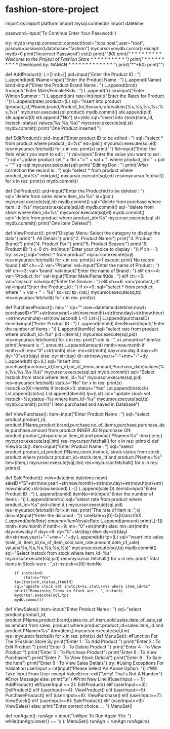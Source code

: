 # fashion-store-project
import os
import platform
import mysql.connector 
import datetime


password=input('To Continue Enter Your Password:')

try: 
    mydb=mysql.connector.connect(host="localhost",user="root",
                                 passwd=password,database="fashion")
    mycursor=mydb.cursor()
except:
    mydb=0
    print('Incorrect Password')
    exit()
print("*"*80)
print("* * * * * * * * * * Welcome to the Project of Fashion Store * * * * * * * * * * ")
print("* * * * * * * * * * * Developed by: NAMAN  * * * * * * * * * * * * * ")
print("*"*80)
print("")                                               
 
def AddProduct():
    L=[]
    stk=[]
    pid=input("Enter the Product ID : ")
    L.append(pid)
    IName=input("Enter the Product Name : ") 
    L.append(IName)
    brnd=input("Enter the Product Brand Name : ")
    L.append(brnd)
    fr=input("Enter Male/Female/Kids : ")
    L.append(fr)
    sn=input("Enter Winter/Summer : ")
    L.append(sn)
    rate=int(input("Enter the Rates for Product :"))
    L.append(rate)
    product=(L)
    sql="Insert into product (product_id,PName,brand,Product_for,Season,rate)values(%s,%s,%s,%s,%s,%s)"
    mycursor.execute(sql,product)
    mydb.commit()
    stk.append(pid)
    stk.append(0)
    stk.append("No")
    st=(stk)
    sql="insert into stock(item_id, Instock, status) values(%s,%s,%s)"
    mycursor.execute(sql,st)
    mydb.commit()
    print("One Product inserted ") 

 
def EditProduct():
    pid=input("Enter product ID to be edited : ")
    sql="select * from product where product_id=%s"
    ed=(pid,)
    mycursor.execute(sql,ed)
    res=mycursor.fetchall()
    for x in res:
        print(x)
        print("")
        fld=input("Enter the field which you want to edit : ")
        val=input("Enter the value you want to set : ")
        sql="Update product set " + fld +"='" + val + "' where product_id='" + pid + "'"
        sq=sql
        mycursor.execute(sql)
        print("Editing Don : ")
        print("After correction the record is  : ")
        sql="select * from product where product_id=%s"
        ed=(pid,)
        mycursor.execute(sql,ed)
        res=mycursor.fetchall()
        for x in res:
            print(x)
            mydb.commit()
            
 
def DelProduct():
    pid=input("Enter the Product)id to be deleted : ")
    sql="delete from sales where item_id=%s"
    id=(pid,)
    mycursor.execute(sql,id)
    mydb.commit()
    sql="delete from purchase where item_id=%s"
    mycursor.execute(sql,id)
    mydb.commit()
    sql="delete from stock where item_id=%s"
    mycursor.execute(sql,id)
    mydb.commit()
    sql="delete from product where product_id=%s"
    mycursor.execute(sql,id)
    mydb.commit()
    print("One Item Deleted") 
 
def ViewProduct():
    print("Display Menu: Select the category to display the data")
    print("1. All Details")
    print("2. Product Name:")
    print("3. Product Brand:")
    print("4. Product For:")
    print("5. Product Season:")
    print("6. Product ID:")
    x=0
    ch=int(input("Enter your choice to display : "))
    if ch==1:
        try:
            csv=[]
            sql="select * from product"
            mycursor.execute(sql)
            res=mycursor.fetchall()
            for x in res:
                print(x)
                x=1
        except:
            print('No record found')
    elif ch==2:
        var='PName'
        val=input("Enter the name of Product : ")
    elif ch==3:
        var='brand'
        val=input("Enter the name of Brand : ")
    elif ch==4:
        var='Product_for'
        val=input("Enter Male/Femal/Kids : ")
    elif ch==5:
        var='season'
        val=input("Enter the Season : ")
    elif ch==6:
        var='product_id'
        val=input("Enter the Product_id : ")
    if x==0:
        sql="select * from product where " + var + " = %s"
        sq=sql
        tp=(val,)
        mycursor.execute(sq,tp)
        res=mycursor.fetchall()
        for x in res:
            print(x)               
 
 
def PurchaseProduct():
    mn=""
    dy=""
    now=datetime.datetime.now()
    purchaseID="P"+str(now.year)+str(now.month)+str(now.day)+str(now.hour)+str(now.minute)+str(now.second)
    L=[]
    Lst=[]
    L.append(purchaseID)
    itemId=input("Enter Product ID : ")
    L.append(itemId)
    itemNo=int(input("Enter the number of Items : "))
    L.append(itemNo)
    sql="select rate from product where product_id=%s"
    pid=(itemId,)
    mycursor.execute(sql,pid)
    res=mycursor.fetchone()
    for x in res:
        print("rate is : ", x)
        amount=x*itemNo
        print("Amount is :", amount)
        L.append(amount)
        mnth=now.month
        if mnth<=9:
            mn="0"+str(mnth)
        else:
            mn=str(mnth)
        day=now.day
        if day<=9:
            dy="0"+str(day)
        else:
            dy=str(day)
        dt=str(now.year)+"-"+mn+"-"+dy
        L.append(dt)
        tp=(L)
        sql="insert into purchase(purchase_id,item_id,no_of_items,amount,Purchase_date)values(%s,%s,%s,%s,%s)"
        mycursor.execute(sql,tp)
        mydb.commit()
        sql="Select Instock from stock where item_id=%s"
        mycursor.execute(sql,pid)
        res=mycursor.fetchall()
        status="No"
        for x in res:
            print(x)
        instock=x[0]+itemNo
        if instock>0:
            status="Yes"
        Lst.append(instock)
        Lst.append(status)
        Lst.append(itemId)
        tp=(Lst)
        sql="update stock set instock=%s,status=%s where item_id=%s"
        mycursor.execute(sql,tp)
        mydb.commit()
        print("1 Item purchased and saved in Database")
                    
 
def ViewPurchase():
    item=input("Enter Product Name : ")
    sql="select product.product_id, product.PName,product.brand,purchase.no_of_items,purchase.purchase_date,purchase.amount from product INNER JOIN purchase ON product.product_id=purchase.item_id and product.PName=%s"
    itm=(item,)
    mycursor.execute(sql,itm)
    res=mycursor.fetchall()
    for x in res:
        print(x)
def ViewStock():
    item=input("Enter Product Name : ")
    sql="select product.product_id,product.PName,stock.Instock, stock.status from stock, product where product.product_id=stock.item_id and product.PName=%s"
    itm=(item,)
    mycursor.execute(sql,itm)
    res=mycursor.fetchall()
    for x in res:
        print(x)
                

def SaleProduct():
    now=datetime.datetime.now()
    saleID="S"+str(now.year)+str(now.month)+str(now.day)+str(now.hour)+str(now.minute)+str(now.second)
    L=[]
    L.append(saleID)
    itemId=input("Enter Product ID : ")
    L.append(itemId)
    itemNo=int(input("Enter the number of Items : "))
    L.append(itemNo)
    sql="select rate from product where product_id=%s"
    pid=(itemId,)
    mycursor.execute(sql,pid)
    res=mycursor.fetchall()
    for x in res:
        print("The rate of item is :",x)
        dis=int(input("Enter the discount : "))
        saleRate=x[0]-(x[0]*dis/100)
        L.append(saleRate)
        amount=itemNo*saleRate
        L.append(amount)
        print(L[-1])
        mnth=now.month
        if mnth<=9:
            mn="0"+str(mnth)
        else:
            mn=str(mnth)
        day=now.day
        if day<=9:
            dy="0"+str(day)
        else:
            dy=str(day)
        dt=str(now.year)+"-"+mn+"-"+dy
        L.append(dt)
        tp=(L)
        sql="insert into sales (sale_id, item_id,no_of_item_sold,sale_rate,amount,date_of_sale) values(%s,%s,%s,%s,%s,%s)"
        mycursor.execute(sql,tp)
        mydb.commit()
        sql="Select Instock from stock where item_id=%s"
        mycursor.execute(sql,pid)
        res=mycursor.fetchall()
        for x in res:
            print("Total Items in Stock were : ",x)
        instock=x[0]-itemNo
                             
        if instock>0:
            status="Yes"
        tp=(instock,status,itemId)
        sql="update stock set instock=%s,status=%s where item_id=%s"
        print("Remaining Items in Stock are : ",instock)
        mycursor.execute(sql,tp)
        mydb.commit()
def ViewSales():
    item=input("Enter Product Name : ")
    sql="select product.product_id, product.PName,product.brand,sales.no_of_item_sold,sales.date_of_sale,sales.amount from sales, product where product.product_id=sales.item_id and product.PName=%s"
    itm=(item,)
    mycursor.execute(sql,itm)
    res=mycursor.fetchall()
    for x in res:
        print(x)
def MenuSet():  #Function For The SFashion Store Sy
    print("Enter 1 : To Add Product ")
    print("Enter 2 : To Edit Product ")
    print("Enter 3 : To Delete Product ")
    print("Enter 4 : To View Product ")
    print("Enter 5 : To Purchase Product")
    print("Enter 6 : To View Purchases")
    print("Enter 7 : To View Stock Detials")
    print("Enter 8 : To Sale the item")
    print("Enter 9 : To View Sales Detials")
    try:                #Using Exceptions For Validation
        userInput = int(input("Please Select An Above Option: ")) #Will Take Input From User
    except ValueError:
            exit("\nHy! That's Not A Number") #Error Message
    else:
        print("\n") #Print New Line
        if(userInput == 1):
            AddProduct()
        elif(userInput == 2):
            EditProduct()
        elif (userInput==3):
            DelProduct()
        elif (userInput==4):
            ViewProduct()
        elif (userInput==5):
             PurchaseProduct()
        elif (userInput==6):
            ViewPurchase()
        elif (userInput==7):
            ViewStock()
        elif (userInput==8):
            SaleProduct()
        elif (userInput==9):
            ViewSales()
        else:
            print("Enter correct choice. . .  ")
MenuSet()

            
def runAgain():
    runAgn = input("\nWant To Run Again Y/n: ")
    while(runAgn.lower() == 'y'):
        MenuSet()
        runAgn = runAgn
runAgain()               

